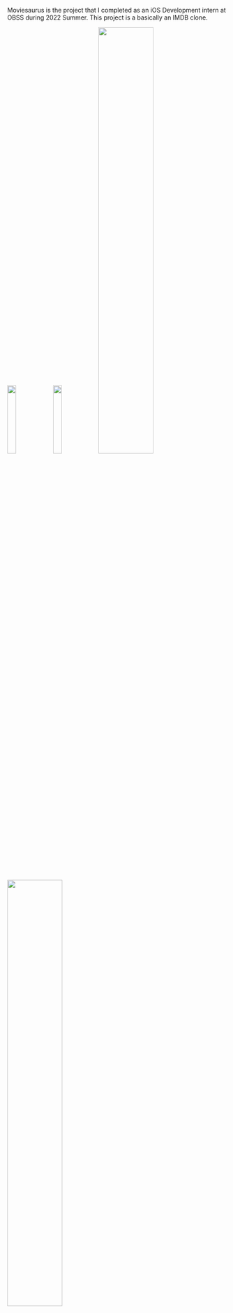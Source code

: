 Moviesaurus is the project that I completed as an iOS Development intern at OBSS during 2022 Summer.
This project is a basically an IMDB clone.

<img src="https://user-images.githubusercontent.com/42948198/194753933-448537aa-51d5-45da-aaa3-606e44c75fc4.png" width=20% height=20%>
<img src="https://user-images.githubusercontent.com/42948198/194753947-9e14ce8b-6152-4f22-89a5-c309869249c3.png" width=20% height=20%>
<img src="https://user-images.githubusercontent.com/42948198/194753955-7f1ca571-c46b-46ff-ba3d-b7ee3bca6208.png" width=50% height=50%>
<img src="https://user-images.githubusercontent.com/42948198/194753963-b565d0e6-e7be-4eb2-850f-2c4452e1bcfb.png" width=50% height=50%>
<img src="https://user-images.githubusercontent.com/42948198/194753982-0d87a4c0-f544-499f-885c-79ac162c93c9.png" width=50% height=50%>
<img src="https://user-images.githubusercontent.com/42948198/194753985-3d1a7bf4-f95d-4d87-9c5d-887a7a73ec3e.png" width=50% height=50%>
